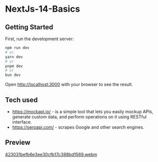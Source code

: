 # NextJs-14-Basics

## Getting Started

First, run the development server:

```bash
npm run dev
# or
yarn dev
# or
pnpm dev
# or
bun dev
```

Open [http://localhost:3000](http://localhost:3000) with your browser to see the result.

## Tech used
* https://mockapi.io/ - is a simple tool that lets you easily mockup APIs, generate custom data, and perform operations on it using RESTful interface.
* https://serpapi.com/ - scrapes Google and other search engines.

## Preview

[423031befb6e3ee30cfb17c388bd1569.webm](https://github.com/calalty/NextJs-14-Basics/assets/64406113/3218a770-a8d9-46af-b998-2941da9bf1e7)
